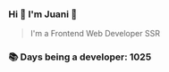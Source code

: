 ### Hi 👋 I&#39;m Juani 🦁

> I&#39;m a Frontend Web Developer SSR

### 📚 Days being a developer: 1025
